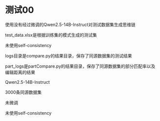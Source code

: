 <h1>测试00</h1>
<p>使用没有经过微调的Qwen2.5-14B-Instruct对测试数据集生成思维链</p>
<p>test_data.xlsx是根据训练集的模式生成的测试集</p>
<p>未使用self-consistency</p>
<p>logs目录是compare.py的结果目录，保存了同源数据集的测试结果</p>
<p>part_logs是partCompare.py的结果目录，保存了同源数据集的部分匹配率以及编辑距离的结果</p>

<p>Qwen2.5-14B-Instruct</p>
<p>3000条同源数据集</p>
<p>未微调</p>
<p>未使用self-consistency</p>